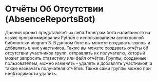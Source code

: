 # Отчёты Об Отсутствии (AbsenceReportsBot)
Данный проект представляет из себя Телеграм бота написанного на языке программирования Python с использованием асинхронной библиотеки aiogram 3.
В данном боте вы можете создавать группы и добавлять в них участников.
Также вы можете создавать отчёты об отсутствии участников групп, отправлять их получателю, который может запросить статистику или файл отчётов.
Группы, созданные пользователем, можно изменять - удалять и добавлять участников, а также назначать получателя отчётов. Также сами группы можно при необходимости удалить.
